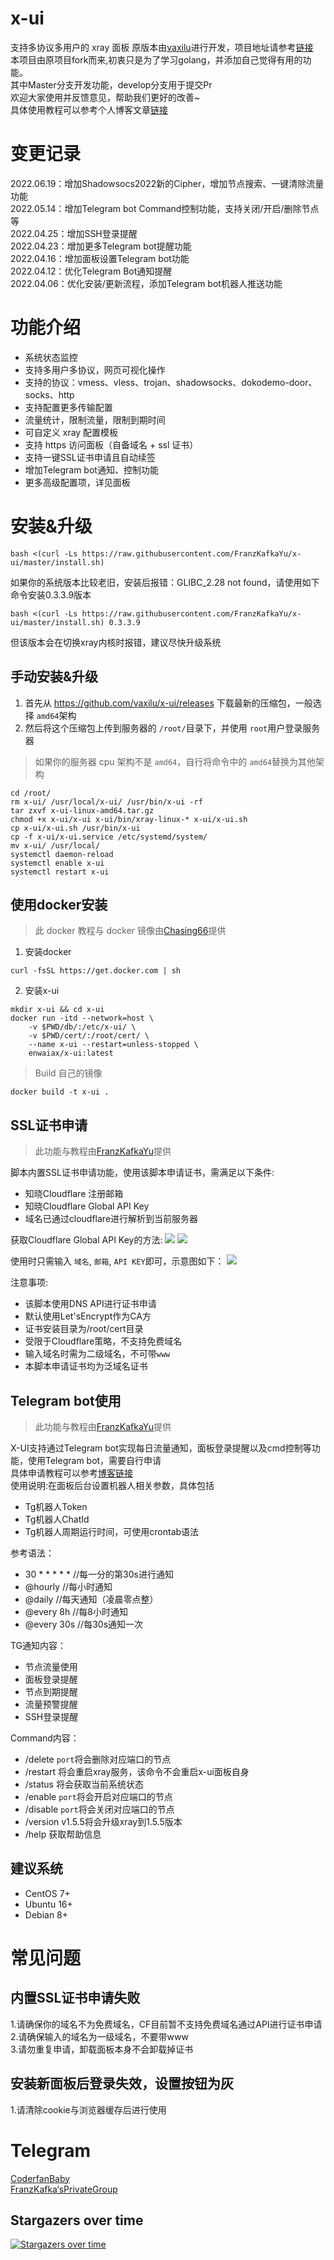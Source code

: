 # x-ui

支持多协议多用户的 xray 面板
原版本由[vaxilu](https://github.com/vaxilu)进行开发，项目地址请参考[链接](https://github.com/vaxilu/x-ui)  
本项目由原项目fork而来,初衷只是为了学习golang，并添加自己觉得有用的功能。  
其中Master分支开发功能，develop分支用于提交Pr  
欢迎大家使用并反馈意见，帮助我们更好的改善~  
具体使用教程可以参考个人博客文章[链接](https://coderfan.net/how-to-use-x-ui-pannel-to-set-up-proxies-for-bypassing-gfw.html)
# 变更记录  
2022.06.19：增加Shadowsocs2022新的Cipher，增加节点搜索、一键清除流量功能  
2022.05.14：增加Telegram bot Command控制功能，支持关闭/开启/删除节点等  
2022.04.25：增加SSH登录提醒  
2022.04.23：增加更多Telegram bot提醒功能  
2022.04.16：增加面板设置Telegram bot功能  
2022.04.12：优化Telegram Bot通知提醒  
2022.04.06：优化安装/更新流程，添加Telegram bot机器人推送功能

# 功能介绍

- 系统状态监控
- 支持多用户多协议，网页可视化操作
- 支持的协议：vmess、vless、trojan、shadowsocks、dokodemo-door、socks、http
- 支持配置更多传输配置
- 流量统计，限制流量，限制到期时间
- 可自定义 xray 配置模板
- 支持 https 访问面板（自备域名 + ssl 证书）
- 支持一键SSL证书申请且自动续签
- 增加Telegram bot通知、控制功能
- 更多高级配置项，详见面板
# 安装&升级

```
bash <(curl -Ls https://raw.githubusercontent.com/FranzKafkaYu/x-ui/master/install.sh)
```  
如果你的系统版本比较老旧，安装后报错：GLIBC_2.28 not found，请使用如下命令安装0.3.3.9版本
```  
bash <(curl -Ls https://raw.githubusercontent.com/FranzKafkaYu/x-ui/master/install.sh) 0.3.3.9  
```  
但该版本会在切换xray内核时报错，建议尽快升级系统    


## 手动安装&升级

1. 首先从 https://github.com/vaxilu/x-ui/releases 下载最新的压缩包，一般选择 `amd64`架构
2. 然后将这个压缩包上传到服务器的 `/root/`目录下，并使用 `root`用户登录服务器

> 如果你的服务器 cpu 架构不是 `amd64`，自行将命令中的 `amd64`替换为其他架构

```
cd /root/
rm x-ui/ /usr/local/x-ui/ /usr/bin/x-ui -rf
tar zxvf x-ui-linux-amd64.tar.gz
chmod +x x-ui/x-ui x-ui/bin/xray-linux-* x-ui/x-ui.sh
cp x-ui/x-ui.sh /usr/bin/x-ui
cp -f x-ui/x-ui.service /etc/systemd/system/
mv x-ui/ /usr/local/
systemctl daemon-reload
systemctl enable x-ui
systemctl restart x-ui
```

## 使用docker安装

> 此 docker 教程与 docker 镜像由[Chasing66](https://github.com/Chasing66)提供

1. 安装docker

```shell
curl -fsSL https://get.docker.com | sh
```

2. 安装x-ui

```shell
mkdir x-ui && cd x-ui
docker run -itd --network=host \
    -v $PWD/db/:/etc/x-ui/ \
    -v $PWD/cert/:/root/cert/ \
    --name x-ui --restart=unless-stopped \
    enwaiax/x-ui:latest
```

> Build 自己的镜像

```shell
docker build -t x-ui .
```

## SSL证书申请

> 此功能与教程由[FranzKafkaYu](https://github.com/FranzKafkaYu)提供

脚本内置SSL证书申请功能，使用该脚本申请证书，需满足以下条件:

- 知晓Cloudflare 注册邮箱
- 知晓Cloudflare Global API Key
- 域名已通过cloudflare进行解析到当前服务器

获取Cloudflare Global API Key的方法:
    ![](media/bda84fbc2ede834deaba1c173a932223.png)
    ![](media/d13ffd6a73f938d1037d0708e31433bf.png)

使用时只需输入 `域名`, `邮箱`, `API KEY`即可，示意图如下：
        ![](media/2022-04-04_141259.png)

注意事项:

- 该脚本使用DNS API进行证书申请
- 默认使用Let'sEncrypt作为CA方
- 证书安装目录为/root/cert目录
- 受限于Cloudflare策略，不支持免费域名  
- 输入域名时需为二级域名，不可带`www`
- 本脚本申请证书均为泛域名证书

## Telegram bot使用

> 此功能与教程由[FranzKafkaYu](https://github.com/FranzKafkaYu)提供

X-UI支持通过Telegram bot实现每日流量通知，面板登录提醒以及cmd控制等功能，使用Telegram bot，需要自行申请  
具体申请教程可以参考[博客链接](https://coderfan.net/how-to-use-telegram-bot-to-alarm-you-when-someone-login-into-your-vps.html)  
使用说明:在面板后台设置机器人相关参数，具体包括

- Tg机器人Token
- Tg机器人ChatId
- Tg机器人周期运行时间，可使用crontab语法  

参考语法：
- 30 * * * * * //每一分的第30s进行通知
- @hourly      //每小时通知
- @daily       //每天通知（凌晨零点整）
- @every 8h    //每8小时通知 
- @every 30s   //每30s通知一次

TG通知内容：
- 节点流量使用
- 面板登录提醒
- 节点到期提醒
- 流量预警提醒  
- SSH登录提醒

Command内容：  

- /delete `port`将会删除对应端口的节点
- /restart 将会重启xray服务，该命令不会重启x-ui面板自身
- /status 将会获取当前系统状态
- /enable  `port`将会开启对应端口的节点
- /disable `port`将会关闭对应端口的节点
- /version v1.5.5将会升级xray到1.5.5版本
- /help 获取帮助信息
## 建议系统

- CentOS 7+
- Ubuntu 16+
- Debian 8+

# 常见问题

## 内置SSL证书申请失败
1.请确保你的域名不为免费域名，CF目前暂不支持免费域名通过API进行证书申请  
2.请确保输入的域名为一级域名，不要带www  
3.请勿重复申请，卸载面板本身不会卸载掉证书  
## 安装新面板后登录失效，设置按钮为灰  
1.请清除cookie与浏览器缓存后进行使用  
# Telegram
[CoderfanBaby](https://t.me/CoderfanBaby)  
[FranzKafka‘sPrivateGroup](https://t.me/franzkafayu)


## Stargazers over time

[![Stargazers over time](https://starchart.cc/FranzKafkaYu/x-ui.svg)](https://starchart.cc/FranzKafkaYu/x-ui)

